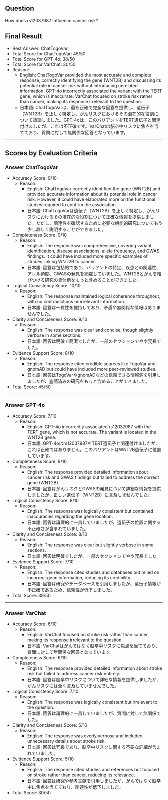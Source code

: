 ## Question

How does rs12037987 influence cancer risk?

## Final Result

- Best Answer: ChatTogoVar
- Total Score for ChatTogoVar: 45/50
- Total Score for GPT-4o: 38/50
- Total Score for VarChat: 30/50
- Reason:
  - English: ChatTogoVar provided the most accurate and complete response, correctly identifying the gene (WNT2B) and discussing its potential role in cancer risk without introducing unrelated information. GPT-4o incorrectly associated the variant with the TERT gene, which is inaccurate. VarChat focused on stroke risk rather than cancer, making its response irrelevant to the question.
  - 日本語: ChatTogoVarは、最も正確で完全な回答を提供し、遺伝子（WNT2B）を正しく特定し、がんリスクにおけるその潜在的な役割について議論しました。GPT-4oは、このバリアントをTERT遺伝子と関連付けましたが、これは不正確です。VarChatは脳卒中リスクに焦点を当てており、質問に対して無関係な回答となっています。

---

## Scores by Evaluation Criteria

### Answer ChatTogoVar
- Accuracy Score: 9/10
  - Reason: 
    - English: ChatTogoVar correctly identified the gene (WNT2B) and provided accurate information about its potential role in cancer risk. However, it could have elaborated more on the functional studies required to confirm the association.
    - 日本語: ChatTogoVarは遺伝子（WNT2B）を正しく特定し、がんリスクにおけるその潜在的な役割について正確な情報を提供しました。ただし、関連性を確認するために必要な機能的研究についてもう少し詳しく説明することができました。
- Completeness Score: 9/10
  - Reason: 
    - English: The response was comprehensive, covering variant identification, disease associations, allele frequency, and GWAS findings. It could have included more specific examples of studies linking WNT2B to cancer.
    - 日本語: 回答は包括的であり、バリアントの特定、疾患との関連性、アレル頻度、GWASの発見を網羅していました。WNT2Bとがんを結びつける研究の具体例をもっと含めることができました。
- Logical Consistency Score: 10/10
  - Reason: 
    - English: The response maintained logical coherence throughout, with no contradictions or irrelevant information.
    - 日本語: 回答は一貫性を維持しており、矛盾や無関係な情報はありませんでした。
- Clarity and Conciseness Score: 9/10
  - Reason: 
    - English: The response was clear and concise, though slightly verbose in some sections.
    - 日本語: 回答は明確で簡潔でしたが、一部のセクションでやや冗長でした。
- Evidence Support Score: 8/10
  - Reason: 
    - English: The response cited credible sources like TogoVar and gnomAD but could have included more peer-reviewed studies.
    - 日本語: 回答はTogoVarやgnomADなどの信頼できる情報源を引用しましたが、査読済みの研究をもっと含めることができました。
- Total Score: 45/50

---

### Answer GPT-4o
- Accuracy Score: 7/10
  - Reason: 
    - English: GPT-4o incorrectly associated rs12037987 with the TERT gene, which is not accurate. The variant is located in the WNT2B gene.
    - 日本語: GPT-4oはrs12037987をTERT遺伝子と関連付けましたが、これは正確ではありません。このバリアントはWNT2B遺伝子に位置しています。
- Completeness Score: 8/10
  - Reason: 
    - English: The response provided detailed information about cancer risk and GWAS findings but failed to address the correct gene (WNT2B).
    - 日本語: 回答はがんリスクとGWASの発見について詳細な情報を提供しましたが、正しい遺伝子（WNT2B）に言及しませんでした。
- Logical Consistency Score: 8/10
  - Reason: 
    - English: The response was logically consistent but contained inaccuracies regarding the gene location.
    - 日本語: 回答は論理的に一貫していましたが、遺伝子の位置に関する不正確さが含まれていました。
- Clarity and Conciseness Score: 8/10
  - Reason: 
    - English: The response was clear but slightly verbose in some sections.
    - 日本語: 回答は明確でしたが、一部のセクションでやや冗長でした。
- Evidence Support Score: 7/10
  - Reason: 
    - English: The response cited studies and databases but relied on incorrect gene information, reducing its credibility.
    - 日本語: 回答は研究やデータベースを引用しましたが、遺伝子情報が不正確であるため、信頼性が低下しました。
- Total Score: 38/50

---

### Answer VarChat
- Accuracy Score: 6/10
  - Reason: 
    - English: VarChat focused on stroke risk rather than cancer, making its response irrelevant to the question.
    - 日本語: VarChatはがんではなく脳卒中リスクに焦点を当てており、質問に対して無関係な回答となっています。
- Completeness Score: 6/10
  - Reason: 
    - English: The response provided detailed information about stroke risk but failed to address cancer risk entirely.
    - 日本語: 回答は脳卒中リスクについて詳細な情報を提供しましたが、がんリスクには全く言及していませんでした。
- Logical Consistency Score: 7/10
  - Reason: 
    - English: The response was logically consistent but irrelevant to the question.
    - 日本語: 回答は論理的に一貫していましたが、質問に対して無関係でした。
- Clarity and Conciseness Score: 6/10
  - Reason: 
    - English: The response was overly verbose and included unnecessary details about stroke risk.
    - 日本語: 回答は冗長であり、脳卒中リスクに関する不要な詳細が含まれていました。
- Evidence Support Score: 5/10
  - Reason: 
    - English: The response cited studies and references but focused on stroke rather than cancer, reducing its relevance.
    - 日本語: 回答は研究や参考文献を引用しましたが、がんではなく脳卒中に焦点を当てており、関連性が低下しました。
- Total Score: 30/50